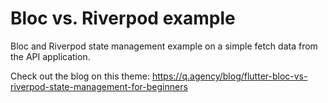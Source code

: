 # Bloc vs. Riverpod example

Bloc and Riverpod state management example on a simple fetch data from the API application.

Check out the blog on this theme: https://q.agency/blog/flutter-bloc-vs-riverpod-state-management-for-beginners
